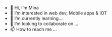- 👋 Hi, I’m Mina
- 👀 I’m interested in web dev, Mobile apps & IOT
- 🌱 I’m currently learning....
- 💞️ I’m looking to collaborate on ...
- 📫 How to reach me ...

<!---
Mon-Mon01/Mon-Mon01 is a ✨ special ✨ repository because its `README.md` (this file) appears on your GitHub profile.
You can click the Preview link to take a look at your changes.
--->
